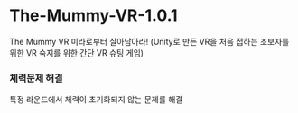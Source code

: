 # The-Mummy-VR-1.0.1

The Mummy VR 미라로부터 살아남아라! (Unity로 만든 VR을 처음 접하는 초보자를 위한 VR 숙지를 위한 간단 VR 슈팅 게임)

### 체력문제 해결
특정 라운드에서 체력이 초기화되지 않는 문제를 해결
